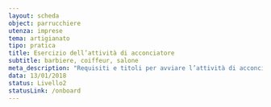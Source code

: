 ```yaml
---
layout: scheda
object: parrucchiere
utenza: imprese
tema: artigianato
tipo: pratica
title: Esercizio dell’attività di acconciatore
subtitle: barbiere, coiffeur, salone
meta_description: "Requisiti e titoli per avviare l’attività di acconciatore"
data: 13/01/2018
status: Livello2
statusLink: /onboard
---
```

